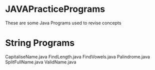 # JAVAPracticePrograms
These are some Java Programs used to revise concepts
# String Programs 
CapitaliseName.java
FindLength.java
FindVowels.java
Palindrome.java
SplitFullName.java
ValidName.java
